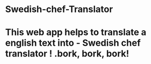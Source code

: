 # Swedish-chef-Translator

# This web app helps to translate a english text into -  Swedish chef translator ! .bork, bork, bork!
